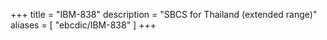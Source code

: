 +++
title = "IBM-838"
description = "SBCS for Thailand (extended range)"
aliases = [ "ebcdic/IBM-838" ]
+++
